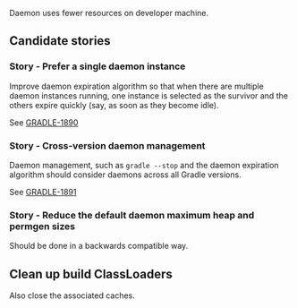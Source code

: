 Daemon uses fewer resources on developer machine.

## Candidate stories

### Story - Prefer a single daemon instance

Improve daemon expiration algorithm so that when there are multiple daemon instances running, one instance is
selected as the survivor and the others expire quickly (say, as soon as they become idle).

See [GRADLE-1890](https://issues.gradle.org/browse/GRADLE-1890)

### Story - Cross-version daemon management

Daemon management, such as `gradle --stop` and the daemon expiration algorithm should consider daemons across all Gradle versions.

See [GRADLE-1891](https://issues.gradle.org/browse/GRADLE-1891)

### Story - Reduce the default daemon maximum heap and permgen sizes

Should be done in a backwards compatible way.

## Clean up build ClassLoaders

Also close the associated caches.
